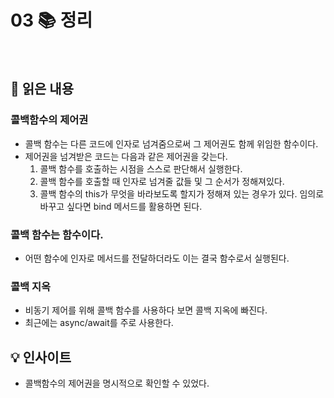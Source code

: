 # 03 📚 정리

<br>

## 📝 읽은 내용

### 콜백함수의 제어권
- 콜백 함수는 다른 코드에 인자로 넘겨줌으로써 그 제어권도 함께 위임한 함수이다.
- 제어권을 넘겨받은 코드는 다음과 같은 제어권을 갖는다.
  1. 콜백 함수를 호출하는 시점을 스스로 판단해서 실행한다.
  2. 콜백 함수를 호출할 때 인자로 넘겨줄 값들 및 그 순서가 정해져있다.
  3. 콜백 함수의 this가 무엇을 바라보도록 할지가 정해져 있는 경우가 있다. 임의로 바꾸고 싶다면 bind 메서드를 활용하면 된다.
 
### 콜백 함수는 함수이다.
- 어떤 함수에 인자로 메서드를 전달하더라도 이는 결국 함수로서 실행된다.

### 콜백 지옥
- 비동기 제어를 위해 콜백 함수를 사용하다 보면 콜백 지옥에 빠진다.
- 최근에는 async/await를 주로 사용한다.

## 💡 인사이트
- 콜백함수의 제어권을 명시적으로 확인할 수 있었다.
